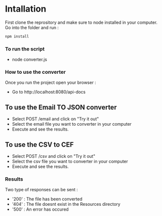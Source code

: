 # Intallation
First clone the reprository and make sure to node installed in your computer. Go into the folder and run : 

```bash
npm install
```

### To run the script
- node converter.js

### How to use the converter
Once you run the project open your browser :

- Go to  http://localhost:8080/api-docs


## To use the Email TO JSON converter

- Select POST /email and click on "Try it out"
- Select the email file you want to converter in your computer
- Execute and see the results.


## To use the CSV to CEF

- Select POST /csv and click on "Try it out"
- Select the csv file you want to converter in your computer
- Execute and see the results.

### Results


Two type of responses can be sent :

- '200' : The file has been converted
- '404' : The file doesnt exist in the Resources directory
- '500' : An error has occured
